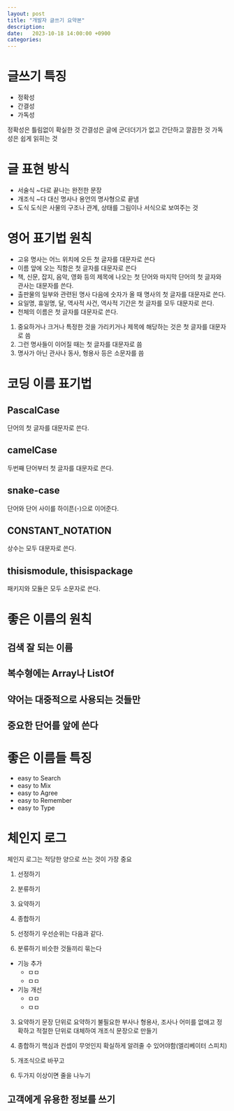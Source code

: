 ```yaml
---
layout: post
title: "개발자 글쓰기 요약본"
description: 
date:   2023-10-18 14:00:00 +0900
categories: 
---
```

# 글쓰기 특징

- 정확성
- 간결성
- 가독성

정확성은 틀림없이 확실한 것
간결성은 글에 군더더기가 없고 간단하고 깔끔한 것
가독성은 쉽게 읽히는 것

# 글 표현 방식

- 서술식
	~다로 끝나는 완전한 문장
- 개조식
	~다 대신 명사나 용언의 명사형으로 끝냄
- 도식
	도식은 사물의 구조나 관계, 상태를 그림이나 서식으로 보여주는 것

# 영어 표기법 원칙
- 고유 명사는 어느 위치에 오든 첫 글자를 대문자로 쓴다
- 이름 앞에 오는 직함은 첫 글자를 대문자로 쓴다
- 책, 신문, 잡지, 음악, 영화 등의 제목에 나오는 첫 단어와 마지막 단어의 첫 글자와 관사는 대문자를 쓴다.
- 출판물의 일부와 관련된 명사 다음에 숫자가 올 때 명사의 첫 글자를 대문자로 쓴다.
- 요일명, 휴일명, 달, 역사적 사건, 역사적 기간은 첫 글자를 모두 대문자로 쓴다.
- 천체의 이름은 첫 글자를 대문자로 쓴다.

1. 중요하거나 크거나 특정한 것을 가리키거나 제목에 해당하는 것은 첫 글자를 대문자로 씀
2. 그런 명사들이 이어질 때는 첫 글자를 대문자로 씀
3. 명사가 아닌 관사나 동사, 형용사 등은 소문자를 씀

# 코딩 이름 표기법

## PascalCase
단어의 첫 글자를 대문자로 쓴다.

## camelCase
두번째 단어부터 첫 글자를 대문자로 쓴다.

## snake-case
단어와 단어 사이를 하이픈(-)으로 이어준다.

## CONSTANT_NOTATION
상수는 모두 대문자로 쓴다.

## thisismodule, thisispackage
패키지와 모듈은 모두 소문자로 쓴다.

# 좋은 이름의 원칙

## 검색 잘 되는 이름
## 복수형에는 Array나 ListOf
## 약어는 대중적으로 사용되는 것들만
## 중요한 단어를 앞에 쓴다

# 좋은 이름들 특징
- easy to Search 
- easy to Mix
- easy to Agree
- easy to Remember
- easy to Type

# 체인지 로그
체인지 로그는 적당한 양으로 쓰는 것이 가장 중요

1. 선정하기
2. 분류하기
3. 요약하기
4. 종합하기

1. 선정하기
우선순위는 다음과 같다.

2. 분류하기
비슷한 것들끼리 묶는다

- 기능 추가
	- ㅁㅁ
	- ㅁㅁ
- 기능 개선
	- ㅁㅁ
	- ㅁㅁ

3. 요약하기
문장 단위로 요약하기
불필요한 부사나 형용사, 조사나 어미를 없애고 정확하고 적절한 단위로 대체하여 개조식 문장으로 만들기

4. 종합하기
핵심과 컨셉이 무엇인지 확실하게 알려줄 수 있어야함(엘리베이터 스피치)

1. 개조식으로 바꾸고
2. 두가지 이상이면 줄을 나누기
## 고객에게 유용한 정보를 쓰기
